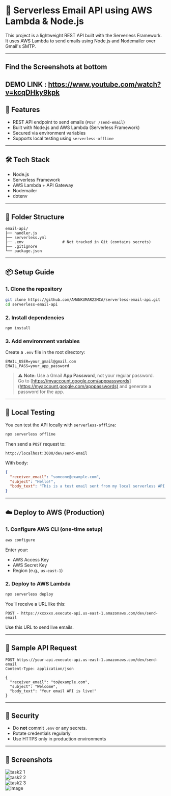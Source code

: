 # 📧 Serverless Email API using AWS Lambda & Node.js

This project is a lightweight REST API built with the Serverless Framework. It uses AWS Lambda to send emails using Node.js and Nodemailer over Gmail's SMTP.

---
Find the Screenshots  at bottom
---
DEMO LINK : https://www.youtube.com/watch?v=kcqDHky9kpk
---
## 🚀 Features

- REST API endpoint to send emails (`POST /send-email`)
- Built with Node.js and AWS Lambda (Serverless Framework)
- Secured via environment variables
- Supports local testing using `serverless-offline`

---

## 🛠️ Tech Stack

- Node.js
- Serverless Framework
- AWS Lambda + API Gateway
- Nodemailer
- dotenv

---

## 📁 Folder Structure

```
email-api/
├── handler.js
├── serverless.yml
├── .env                 # Not tracked in Git (contains secrets)
├── .gitignore
└── package.json
```

---

## 📦 Setup Guide

### 1. Clone the repository

```bash
git clone https://github.com/AMANKUMAR22MCA/serverless-email-api.git
cd serverless-email-api
```

### 2. Install dependencies

```bash
npm install
```

### 3. Add environment variables

Create a `.env` file in the root directory:

```env
EMAIL_USER=your_gmail@gmail.com
EMAIL_PASS=your_app_password
```

> ⚠️ **Note:** Use a Gmail **App Password**, not your regular password.  
> Go to [https://myaccount.google.com/apppasswords](https://myaccount.google.com/apppasswords) and generate a password for the app.

---

## 🧪 Local Testing

You can test the API locally with `serverless-offline`:

```bash
npx serverless offline
```

Then send a `POST` request to:

```
http://localhost:3000/dev/send-email
```

With body:
```json
{
  "receiver_email": "someone@example.com",
  "subject": "Hello!",
  "body_text": "This is a test email sent from my local serverless API."
}
```

---

## ☁️ Deploy to AWS (Production)

### 1. Configure AWS CLI (one-time setup)

```bash
aws configure
```

Enter your:
- AWS Access Key
- AWS Secret Key
- Region (e.g., `us-east-1`)

### 2. Deploy to AWS Lambda

```bash
npx serverless deploy
```

You’ll receive a URL like this:

```
POST - https://xxxxxx.execute-api.us-east-1.amazonaws.com/dev/send-email
```

Use this URL to send live emails.

---

## 🧾 Sample API Request

```http
POST https://your-api.execute-api.us-east-1.amazonaws.com/dev/send-email
Content-Type: application/json

{
  "receiver_email": "to@example.com",
  "subject": "Welcome",
  "body_text": "Your email API is live!"
}
```

---

## 🔐 Security

- Do **not** commit `.env` or any secrets.
- Rotate credentials regularly
- Use HTTPS only in production environments

---


## 🧾 Screenshots 

![task2 1](https://github.com/user-attachments/assets/6a2ba67f-290d-4727-8f54-3dcdd12a0e22)
<br>
![task2 2](https://github.com/user-attachments/assets/0b74c450-d2bd-4be5-bf9c-96778534f887)
<br>
![task2 3](https://github.com/user-attachments/assets/4dc60a4e-451f-4eeb-917b-317d5facb307)
<br>
![image](https://github.com/user-attachments/assets/3b4e1e6b-52d5-4d00-a453-1fdbe9d1cc3f)


